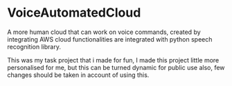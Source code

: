 # VoiceAutomatedCloud
A more human cloud that can work on voice commands, created by integrating AWS cloud functionalities are integrated with python speech recognition library.

This was my task project that i made for fun, I made this project little more personalised for me, but this can be turned dynamic for public use also, few changes should be taken in account of using this.
